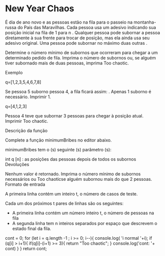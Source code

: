 # New Year Chaos

É dia de ano novo e as pessoas estão na fila para o passeio na montanha-russa do País das Maravilhas. Cada pessoa usa um adesivo indicando sua posição inicial na fila de 1 para n . Qualquer pessoa pode subornar a pessoa diretamente à sua frente para trocar de posição, mas ela ainda usa seu adesivo original. Uma pessoa pode subornar no máximo duas outras .

Determine o número mínimo de subornos que ocorreram para chegar a um determinado pedido de fila. Imprima o número de subornos ou, se alguém tiver subornado mais de duas pessoas, imprima Too chaotic.

Exemplo

q=[1,2,3,5,4,6,7,8]

Se pessoa 5 suborno pessoa 4, a fila ficará assim: . Apenas 1 suborno é necessário. Imprimir 1.

q=[4,1,2,3]

Pessoa 4 teve que subornar 3 pessoas para chegar à posição atual. Imprimir Too chaotic.

Descrição da função

Complete a função minimumBribes no editor abaixo.

minimumBribes tem o (s) seguinte (s) parâmetro (s):

int q [n] : as posições das pessoas depois de todos os subornos
Devoluções

Nenhum valor é retornado. Imprima o número mínimo de subornos necessários ou Too chaoticse alguém subornou mais do que 2 pessoas.
Formato de entrada

A primeira linha contém um inteiro t, o número de casos de teste.

Cada um dos próximos t pares de linhas são os seguintes:
- A primeira linha contém um número inteiro t, o número de pessoas na fila
- A segunda linha tem n inteiros separados por espaço que descrevem o estado final da fila.

 cont = 0;
    for (let i = q.length -1 ; i >= 0; i--){
        console.log( 'i normal '+i);
        if (q[i] > i+1){
            if(q[i]-(i+1) >= 3){
                return "Too chaotic";
            }
            console.log('cont: '+ cont)
        }
    }
        return cont;